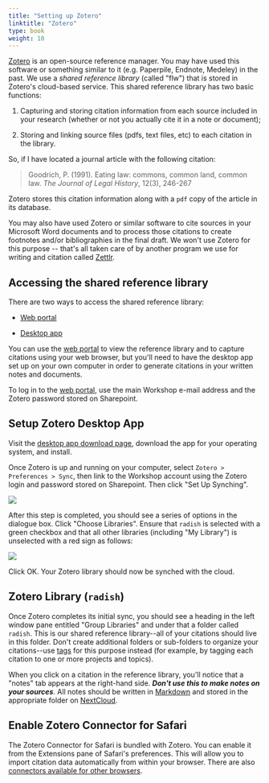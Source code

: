 ```yaml
---
title: "Setting up Zotero"
linktitle: "Zotero"
type: book
weight: 10
---
```


[Zotero](https://www.zotero.org) is an open-source reference manager. You may have used this software or something similar to it (e.g. Paperpile, Endnote, Medeley) in the past. We use a *shared reference library* (called "flw") that is stored in Zotero's cloud-based service. This shared reference library has two basic functions:

1. Capturing and storing citation information from each source included in your research (whether or not you actually cite it in a note or document);

2. Storing and linking source files (pdfs, text files, etc) to each citation in the library.

So, if I have located a journal article with the following citation:

> Goodrich, P. (1991). Eating law: commons, common land, common law. *The Journal of Legal History*, 12(3), 246-267

Zotero stores this citation information along with a ```pdf``` copy of the article in its database. 

You may also have used Zotero or similar software to cite sources in your Microsoft Word documents and to process those citations to create footnotes and/or bibliographies in the final draft. We won't use Zotero for this purpose -- that's all taken care of by another program we use for writing and citation called [Zettlr](../zettlr).

## Accessing the shared reference library

There are two ways to access the shared reference library:

- [Web portal](https://www.zotero.org/user/login/)

- [Desktop app](https://www.zotero.org/download/) 

You can use the [web portal](https://www.zotero.org/user/login/) to view the reference library and to capture citations using your web browser, but you'll need to have the desktop app set up on your own computer in order to generate citations in your written notes and documents. 

To log in to the [web portal](https://www.zotero.org/user/login/), use the main Workshop e-mail address and the Zotero password stored on Sharepoint. 

## Setup Zotero Desktop App

Visit the [desktop app download page](https://www.zotero.org/download/), download the app for your operating system, and install.

Once Zotero is up and running on your computer, select ```Zotero > Preferences > Sync```, then link to the Workshop account using the Zotero login and password stored on Sharepoint. Then click "Set Up Synching". 

![](/zotero1.jpg)

After this step is completed, you should see a series of options in the dialogue box. Click "Choose Libraries". Ensure that ```radish``` is selected with a green checkbox and that all other libraries (including "My Library") is unselected with a red sign as follows:

![](/zotero2.jpg)

Click OK. Your Zotero library should now be synched with the cloud.

## Zotero Library (```radish```)

Once Zotero completes its initial sync, you should see a heading in the left window pane entitled "Group Libraries" and under that a folder called ```radish```. This is our shared reference library--all of your citations should live in this folder. Don't create additional folders or sub-folders to organize your citations--use [tags](../../files/tags) for this purpose instead (for example, by tagging each citation to one or more projects and topics).

When you click on a citation in the reference library, you'll notice that a "notes" tab appears at the right-hand side. ***Don't use this to make notes on your sources***. All notes should be written in [Markdown](../../writing/markdown) and stored in the appropriate folder on [NextCloud](../../files/directories).

## Enable Zotero Connector for Safari

The Zotero Connector for Safari is bundled with Zotero. You can enable it from the Extensions pane of Safari's preferences. This will allow you to import citation data automatically from within your browser. There are also [connectors available for other browsers](https://www.zotero.org/download/).
